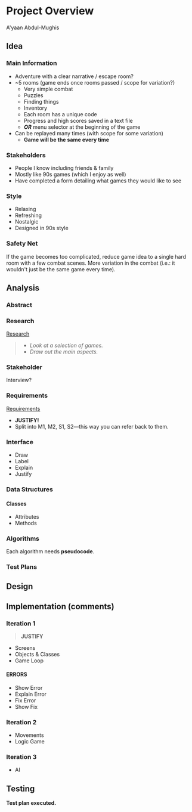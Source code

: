 # Project Overview
A'yaan Abdul-Mughis

[If you can see this, you are a pro.]:#

## Idea

### Main Information
- Adventure with a clear narrative / escape room?
- ~5 rooms (game ends once rooms passed / scope for variation?)
   - Very simple combat
   - Puzzles
   - Finding things
   - Inventory
   - Each room has a unique code
   - Progress and high scores saved in a text file
   - ***OR*** menu selector at the beginning of the game
- Can be replayed many times (with scope for some variation)
    - **Game will be the same every time**
### Stakeholders
- People I know including friends & family
- Mostly like 90s games (which I enjoy as well)
- Have completed a form detailing what games they would like to see
### Style
- Relaxing
- Refreshing
- Nostalgic
- Designed in 90s style
### Safety Net
If the game becomes too complicated, reduce game idea to a single hard room with a few combat scenes. More variation in the combat (i.e.: it wouldn't just be the same game every time).

## Analysis

### Abstract

### Research
[Research](/Research/Research.md)
> - _Look at a selection of games._
> - _Draw out the main aspects._

### Stakeholder
Interview?

### Requirements

[Requirements](Requirements.md)

- **JUSTIFY!**
- Split into M1, M2, S1, S2—this way you can refer back to them.

### Interface
- Draw
- Label
- Explain
- Justify

### Data Structures
#### Classes
- Attributes
- Methods

### Algorithms
Each algorithm needs **pseudocode**.

### Test Plans

## Design

## Implementation (comments)

### Iteration 1
> **JUSTIFY**
- Screens
- Objects & Classes
- Game Loop

#### ERRORS
- Show Error
- Explain Error
- Fix Error
- Show Fix

### Iteration 2
- Movements
- Logic Game

### Iteration 3
- AI

## Testing
**Test plan executed.**
